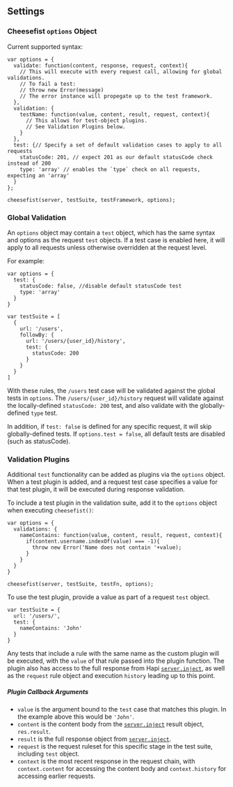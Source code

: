## Settings
### Cheesefist `options` Object
Current supported syntax:
```
var options = {
  validate: function(content, response, request, context){
    // This will execute with every request call, allowing for global validations.
    // To fail a test:
    // throw new Error(message)
    // The error instance will propegate up to the test framework.
  },
  validation: {
    testName: function(value, content, result, request, context){
      // This allows for test-object plugins.
      // See Validation Plugins below.
    }
  },
  test: {// Specify a set of default validation cases to apply to all requests
    statusCode: 201, // expect 201 as our default statusCode check instead of 200
    type: 'array' // enables the `type` check on all requests, expecting an 'array'
  }
};

cheesefist(server, testSuite, testFramework, options);
```

### Global Validation
An `options` object may contain a `test` object, which has the same syntax and options as the request `test` objects. If a test case is enabled here, it will apply to all requests unless otherwise overridden at the request level.

For example:
```
var options = {
  test: {
    statusCode: false, //disable default statusCode test
    type: 'array'
  }
}

var testSuite = [
  {
    url: '/users',
    followBy: {
      url: '/users/{user_id}/history',
      test: {
        statusCode: 200
      }
    }
  }
]
```
With these rules, the `/users` test case will be validated against the global tests in `options`. The `/users/{user_id}/history` request will validate against the locally-defined `statusCode: 200` test, and also validate with the globally-defined `type` test.

In addition, if `test: false` is defined for any specific request, it will skip globally-defined tests. If `options.test = false`, all default tests are disabled (such as statusCode).

### Validation Plugins
Additional `test` functionality can be added as plugins via the `options` object. When a test plugin is added, and a request test case specifies a value for that test plugin, it will be executed during response validation.

To include a test plugin in the validation suite, add it to the `options` object when executing `cheesefist()`:
```
var options = {
  validations: {
    nameContains: function(value, content, result, request, context){
      if(content.username.indexOf(value) === -1){
        throw new Error('Name does not contain '+value);
      }
    }
  }
}

cheesefist(server, testSuite, testFn, options);
```

To use the test plugin, provide a value as part of a request `test` object.
```
var testSuite = {
  url: '/users/',
  test: {
    nameContains: 'John'
  }
}
```
Any tests that include a rule with the same name as the custom plugin will be executed, with the `value` of that rule passed into the plugin function. The plugin also has access to the full response from Hapi [`server.inject`](http://hapijs.com/api#serverinjectoptions-callback), as well as the `request` rule object and execution `history` leading up to this point.

##### Plugin Callback Arguments
- `value` is the argument bound to the `test` case that matches this plugin. In the example above this would be `'John'`.
- `content` is the content body from the [`server.inject`](http://hapijs.com/api#serverinjectoptions-callback) result object, `res.result`.
- `result` is the full response object from [`server.inject`](http://hapijs.com/api#serverinjectoptions-callback).
- `request` is the request ruleset for this specific stage in the test suite, including `test` object.
- `context` is the most recent response in the request chain, with `context.content` for accessing the content body and `context.history` for accessing earlier requests.
